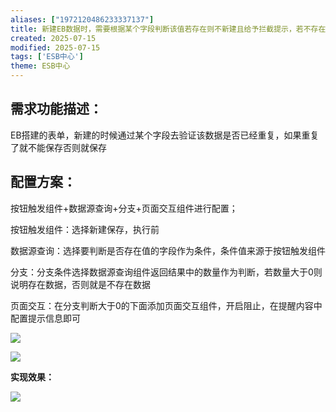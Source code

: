 ```yaml
---
aliases: ["1972120486233337137"]
title: 新建EB数据时，需要根据某个字段判断该值若存在则不新建且给予拦截提示，若不存在则新建保存数据成功
created: 2025-07-15
modified: 2025-07-15
tags: ['ESB中心']
theme: ESB中心
---
```


## **需求功能描述：**

EB搭建的表单，新建的时候通过某个字段去验证该数据是否已经重复，如果重复了就不能保存否则就保存

## **配置方案：**

按钮触发组件+数据源查询+分支+页面交互组件进行配置；

按钮触发组件：选择新建保存，执行前

数据源查询：选择要判断是否存在值的字段作为条件，条件值来源于按钮触发组件

分支：分支条件选择数据源查询组件返回结果中的数量作为判断，若数量大于0则说明存在数据，否则就是不存在数据

页面交互：在分支判断大于0的下面添加页面交互组件，开启阻止，在提醒内容中配置提示信息即可

![](9d033a0df60442ea9cc2104a22b81f74.jpg)

![](de512560ed582f937047b09c355eeb27.jpg)

**实现效果：**

![](39cd486fcd3fee291646cd95b91a20c7.jpg)